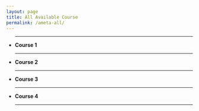 ```yaml
---
layout: page
title: All Available Course
permalink: /ameta-all/
---
```


<p>
<ul>
<hr>
<li><strong>Course 1</strong></li>
<hr>
<li><strong>Course 2</strong></li>
<hr>
<li><strong>Course 3</strong></li>
<hr>
<li><strong>Course 4</strong></li>
<hr>
</ul>
</p>

